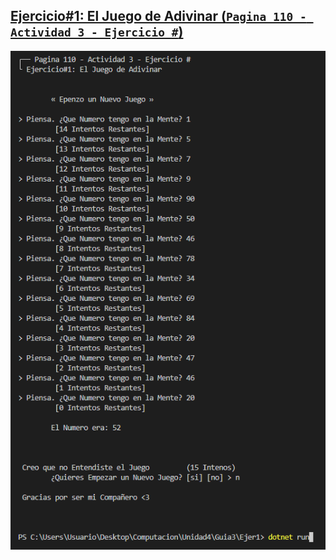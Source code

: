## [**Ejercicio#1: El Juego de Adivinar (`Pagina 110 - Actividad 3 - Ejercicio #`)**](./Program.cs)
<img src="../Imgs/Ejer%231.PNG">
